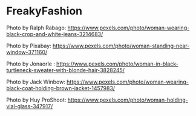 # FreakyFashion

Photo by Ralph Rabago: https://www.pexels.com/photo/woman-wearing-black-crop-and-white-jeans-3214683/ 

Photo by Pixabay: https://www.pexels.com/photo/woman-standing-near-window-371160/

Photo by Jonaorle   : https://www.pexels.com/photo/woman-in-black-turtleneck-sweater-with-blonde-hair-3828245/

Photo by Jack Winbow: https://www.pexels.com/photo/woman-wearing-black-coat-holding-brown-jacket-1457983/

Photo by Huy ProShoot: https://www.pexels.com/photo/woman-holding-vial-glass-347917/